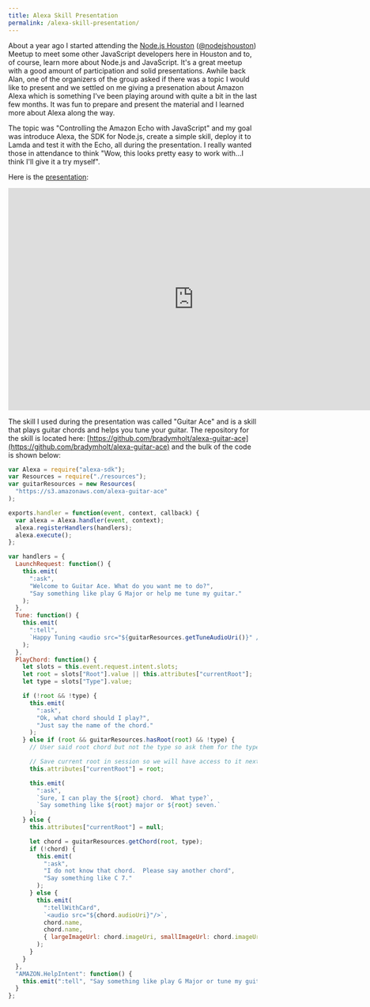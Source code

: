 ```yaml
---
title: Alexa Skill Presentation
permalink: /alexa-skill-presentation/
---
```


About a year ago I started attending the [Node.js Houston](https://www.meetup.com/NodejsHouston/) ([@nodejshouston](https://twitter.com/nodejshouston)) Meetup to meet some other JavaScript developers here in Houston and to, of course, learn more about Node.js and JavaScript. It's a great meetup with a good amount of participation and solid presentations. Awhile back Alan, one of the organizers of the group asked if there was a topic I would like to present and we settled on me giving a presenation about Amazon Alexa which is something I've been playing around with quite a bit in the last few months. It was fun to prepare and present the material and I learned more about Alexa along the way.

The topic was "Controlling the Amazon Echo with JavaScript" and my goal was introduce Alexa, the SDK for Node.js, create a simple skill, deploy it to Lamda and test it with the Echo, all during the presentation. I really wanted those in attendance to think "Wow, this looks pretty easy to work with...I think I'll give it a try myself".

Here is the [presentation](https://docs.google.com/presentation/d/1ICOJPCjiYj8cF1lPOZHCuHUz8TwKD915yghO2yA0PAw/edit?usp=sharing):

<iframe src="https://docs.google.com/presentation/d/1ICOJPCjiYj8cF1lPOZHCuHUz8TwKD915yghO2yA0PAw/embed?start=false&loop=false&delayms=3000" frameborder="0" width="750" height="450" allowfullscreen="true" mozallowfullscreen="true" webkitallowfullscreen="true"></iframe>

The skill I used during the presentation was called "Guitar Ace" and is a skill that plays guitar chords and helps you tune your guitar.  The repository for the skill is located here: [https://github.com/bradymholt/alexa-guitar-ace](https://github.com/bradymholt/alexa-guitar-ace) and the bulk of the code is shown below:

```js
var Alexa = require("alexa-sdk");
var Resources = require("./resources");
var guitarResources = new Resources(
  "https://s3.amazonaws.com/alexa-guitar-ace"
);

exports.handler = function(event, context, callback) {
  var alexa = Alexa.handler(event, context);
  alexa.registerHandlers(handlers);
  alexa.execute();
};

var handlers = {
  LaunchRequest: function() {
    this.emit(
      ":ask",
      "Welcome to Guitar Ace. What do you want me to do?",
      "Say something like play G Major or help me tune my guitar."
    );
  },
  Tune: function() {
    this.emit(
      ":tell",
      `Happy Tuning <audio src="${guitarResources.getTuneAudioUri()}" />`
    );
  },
  PlayChord: function() {
    let slots = this.event.request.intent.slots;
    let root = slots["Root"].value || this.attributes["currentRoot"];
    let type = slots["Type"].value;

    if (!root && !type) {
      this.emit(
        ":ask",
        "Ok, what chord should I play?",
        "Just say the name of the chord."
      );
    } else if (root && guitarResources.hasRoot(root) && !type) {
      // User said root chord but not the type so ask them for the type

      // Save current root in session so we will have access to it next time
      this.attributes["currentRoot"] = root;

      this.emit(
        ":ask",
        `Sure, I can play the ${root} chord.  What type?`,
        `Say something like ${root} major or ${root} seven.`
      );
    } else {
      this.attributes["currentRoot"] = null;

      let chord = guitarResources.getChord(root, type);
      if (!chord) {
        this.emit(
          ":ask",
          "I do not know that chord.  Please say another chord",
          "Say something like C 7."
        );
      } else {
        this.emit(
          ":tellWithCard",
          `<audio src="${chord.audioUri}"/>`,
          chord.name,
          chord.name,
          { largeImageUrl: chord.imageUri, smallImageUrl: chord.imageUri }
        );
      }
    }
  },
  "AMAZON.HelpIntent": function() {
    this.emit(":tell", "Say something like play G Major or tune my guitar.");
  }
};
```
